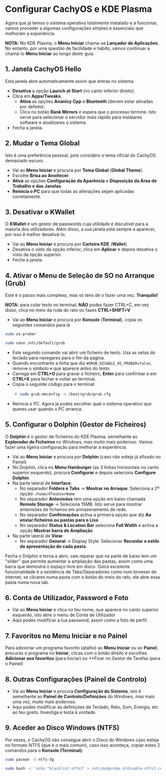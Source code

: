 # Configurar CachyOS e KDE Plasma

Agora que já temos o sistema operativo totalmente instalado e a funcionar, vamos proceder a algumas configurações simples e essenciais que melhoram a experiência.

**NOTA:** No KDE Plasma, o **Menu Iniciar** chama-se **Lançador de Aplicações**. No entanto, por uma questão de facilidade e hábito, vamos continuar a chamá-lo **Menu Iniciar** ao longo deste guia.

## 1. Janela CachyOS Hello
Esta janela abre automaticamente assim que entras no sistema.
- **Desativa** a opção **Launch at Start** (no canto inferior direito).
- Clica em **Apps/Tweaks**.
  - **Ativa** as opções **Ananicy Cpp** e **Bluetooth** (devem estar ativadas por defeito).
  - Clica no botão **Rank Mirrors** e espera que o processo termine. Isto serve para selecionar o servidor mais rápido para instalares software e atualizares o sistema.
- Fecha a janela.

## 2. Mudar o Tema Global
Isto é uma preferência pessoal, pois considero o tema oficial do CachyOS demasiado escuro.
- Vai ao **Menu Iniciar** e procura por **Tema Global** (**Global Theme**).
- Escolhe **Brisa ao Anoitecer**.
- **Ativa** as opções **Configuração da Aparência** e **Disposição da Área de Trabalho e das Janelas**.
- **Reinicia o PC** para que todas as alterações sejam aplicadas corretamente.

## 3. Desativar o KWallet
O **KWallet** é um gestor de passwords cuja utilidade é discutível para a maioria dos utilizadores. Além disso, a sua janela está sempre a aparecer, por isso é melhor desativá-lo.
- Vai ao **Menu Iniciar** e procura por **Carteira KDE** (**Wallet**).
- Desativa o visto da opção inferior, clica em **Aplicar** e depois desativa o visto da opção superior.
- Fecha a janela.

## 4. Ativar o Menu de Seleção de SO no Arranque (Grub)
Este é o passo mais complexo, mas só tens de o fazer uma vez. **Tranquilo!**

**NOTA:** para colar texto no terminal, **NÃO** podes fazer CTRL+C, em vez disso, clica no meio da roda do rato ou fazes **CTRL+SHIFT+V**
- Vai ao **Menu Iniciar** e procura por **Konsole** (**Terminal**), copia os seguintes comandos para lá
```bash
sudo os-prober
```
```bash
sudo nano /etc/default/grub
```
- Este segundo comando vai abrir um ficheiro de texto. Usa as setas do teclado para navegares para o fim da página.
- Quando encontrares a linha que diz `#GRUB_DISABLE_OS_PROBER=false`, remove o símbolo `#` que aparece antes do texto.
- Carrega em **CTRL+O** para gravar o ficheiro, **Enter** para confirmar e em **CTRL+X** para fechar e voltar ao terminal.
- Copia o seguinte código para o terminal:
  - ```bash
    sudo grub-mkconfig -o /boot/grub/grub.cfg
    ```
- Reinicia o PC. Agora já podes escolher qual o sistema operativo que queres usar quando o PC arranca.

## 5. Configurar o Dolphin (Gestor de Ficheiros)
O **Dolphin** é o gestor de ficheiros do KDE Plasma, semelhante ao **Explorador de Ficheiros** no Windows, mas muito mais poderoso. Vamos fazer uma ligeira configuração para melhorar a experiência.
- Vai ao **Menu Iniciar** e procura por **Dolphin** (caso não esteja já afixado no Painel)
- No Dolphin, clica no **Menu Hamburger** (as 3 linhas horizontais no canto superior esquerdo), procura **Configurar** e depois seleciona **Configure Dolphin**.
- Na parte lateral de **Interface**:
  - No separador **Folders e Tabs** -> **Mostrar no Arraque**: Seleciona a 2º opção: `/home/OTeuUserName`
  - No separador **Antevisões** tem uma opção em baixo chamada **Remote Storage** -> Seleciona 15MB. Isto serve para mostrar antevisões de ficheiros em armazenamento de rede.
  - No separador **Confirmações** activa a primeira opção que diz **Ao enviar ficheiros ou pastas para o Lixo**
  - No separador **Status & Location Bar** seleciona **Full Width** e activa a opção **Mostrar barra de Ampliação**
- Na parte lateral de **View**:
  - No separador **General** -> Display Style: Selecionar **Recordar o estilo de apresentação de cada pasta**

Fecha o Dolphin e torna a abrir, vais reparar que na parte de baixo tem um "slider" que permite aumentar a ampliação das pastas, assim como uma barra que demostra o espaço livre em disco. Outra excelente funcionalidade é a existência de Tabs/Separadores como num browser de internet, se clicares numa pasta com o botão do meio do rato, ele abre essa pasta numa nova tab.

## 6. Conta de Utilizador, Password e Foto
- Vai ao **Menu Iniciar** e clica no teu nome, que aparece no canto superior esquerdo, isto abre o menu de Conta de Utilizador
- Aqui podes modificar a tua password, assim como a foto de perfil.

## 7. Favoritos no Menu Iniciar e no Painel
Para adicionar um programa favorito (atalho) ao **Menu Iniciar** ou ao **Painel**, procuras o programa no **Iniciar**, clicas com o botão direito e escolhes **Adicionar aos favoritos** (para Iniciar) ou **Fixar no Gestor de Tarefas (para o Painel)

## 8. Outras Configurações (Painel de Controlo)
- Vai ao **Menu Iniciar** e procura **Configuração do Sistema**, isto é semelhante ao **Painel de Controlo/Definições** do Windows, mas mais uma vez, muito mais poderoso.
- Aqui podes modificar as definições de Teclado, Rato, Som, Energia, etc ao teu gosto. Investiga e testa à vontade.

## 9. Aceder ao Disco Windows (NTFS)
Por vezes, o CachyOS não consegue abrir o Disco do Windows caso esteja no formato NTFS (que é o mais comum), caso isso aconteça, copiar estes 2 comandos para o **Konsole (Terminal)**:
```bash
sudo pacman -S ntfs-3g
```
```bash
sudo bash -c 'echo "blacklist ntfs3" > /etc/modprobe.d/disable-ntfs3.conf'
```

